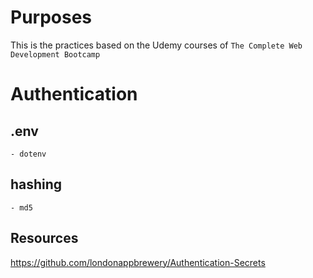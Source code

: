 # Purposes

This is the practices based on the Udemy courses of `The Complete Web Development Bootcamp`

# Authentication

## .env

    - dotenv

## hashing

    - md5

## Resources

https://github.com/londonappbrewery/Authentication-Secrets
